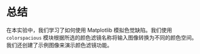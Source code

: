 # 总结

在本实验中，我们学习了如何使用 Matplotlib 模拟色觉缺陷。我们使用 `colorspacious` 模块根据所选的颜色滤镜名称将输入图像转换为不同的颜色空间。我们还创建了示例图像来演示颜色滤镜功能。

